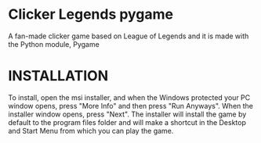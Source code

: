 # Clicker Legends pygame
A fan-made clicker game based on League of Legends and it is made with the Python module, Pygame

# INSTALLATION
To install, open the msi installer, and when the Windows protected your PC window opens, press "More Info" and then press "Run Anyways".
When the installer window opens, press "Next".
The installer will install the game by default to the program files folder and will make a shortcut in the Desktop and Start Menu from which you can play the game.
